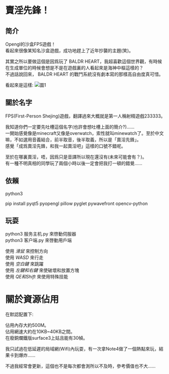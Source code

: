 # 賣淫先鋒！

## 简介

Opengl的沙盒FPS遊戲！   
看起來很像某知名沙盒遊戲，成功地趕上了近年抄襲的主題(笑)。   

其實之所以要做這個是因爲玩了 BALDR HEART，我超喜歡這個世界觀，有時候在生成單位的時候會想是不是在遊戲裏的人看起來是海神中樞這樣的？   
不過話說回來， BALDR HEART 的戰鬥系統沒有劇本寫的那樣高自由度真可惜。

看起來是這樣: 
![圖1](圖.jpg)

## 關於名字

FPS(First-Person Shejing)遊戲，翻譯過來大概就是第一人稱射精遊戲233333。

我知道你們一定要先吐槽這個名字(也許會想吐槽上面的簡介?)……   
一開始感覺像是minecraft又像是overwatch，索性就叫minewatch了。至於中文嘛，不如選用音義結合，前半取音，後半取義，所以是「賣淫先鋒」。   
感覺「成爲賣淫先鋒，和我一起賣淫吧」這樣的口號不錯呢。   

至於在哪裏賣淫，唔，因爲只是音譯所以現在還沒有(未來可能會有？)。   
有一種不明真相的同學玩了兩個小時以後一定會把我打一頓的錯覺……   

## 依賴

python3

pip install pyqt5 pyopengl pillow pyglet pywavefront opencv-python

## 玩耍

python3 服务主机.py 來啓動伺服器   
python3 客户端.py 來啓動用戶端  

使用 *滑鼠* 來控制方向   
使用 *WASD* 來行走   
使用 *空白鍵* 來跳躍   
使用 *左鍵和右鍵* 來使破壞和放置方塊   
使用 *QE和Shift* 來使用特殊技能   

# 關於資源佔用

在默認配置下: 

佔用內存大約500M。   
佔用網速大約在10KB~40KB之間。   
在廢銅爛鐵版surface3上姑且能有30幀。   

我只試過在低延遲的局域網(Wifi)內玩耍，有一次拿Note4做了一個熱點來玩，結果卡到爆炸……

不過我經常會更新，這個也不是每次都會測所以不及時，參考價值也不大……